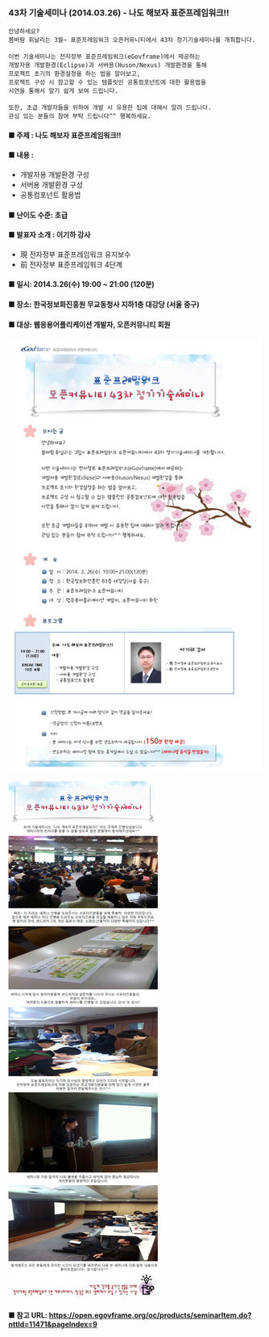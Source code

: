 ### 43차 기술세미나 (2014.03.26) - 나도 해보자 표준프레임워크!!
    안녕하세요?
    봄바람 휘날리는 3월~ 표준프레임워크 오픈커뮤니티에서 43차 정기기술세미나를 개최합니다.
    
    이번 기술세미나는 전자정부 표준프레임워크(eGovframe)에서 제공하는
    개발자용 개발환경(Eclipse)과 서버용(Huson/Nexus) 개발환경을 통해
    프로젝트 초기의 환경설정을 하는 법을 알아보고,
    프로젝트 구성 시 참고할 수 있는 템플릿인 공통컴포넌트에 대한 활용법을
    시연을 통해서 알기 쉽게 보여 드립니다.
    
    또한, 초급 개발자들을 위하여 개발 시 유용한 팁에 대해서 알려 드립니다.
    관심 있는 분들의 참여 부탁 드립니다^^ 행복하세요.
    
#### ■ 주제 : 나도 해보자 표준프레임워크!!
#### ■ 내용 :
- 개발자용 개발환경 구성
- 서버용 개발환경 구성
- 공통컴포넌트 활용법
#### ■ 난이도 수준: 초급
#### ■ 발표자 소개 : 이기하 강사
- 現 전자정부 표준프레임워크 유지보수
- 前 전자정부 표준프레임워크 4단계
#### ■ 일시: 2014.3.26(수) 19:00 ~ 21:00 (120분)
#### ■ 장소: 한국정보화진흥원 무교동청사 지하1층 대강당 (서울 중구)
#### ■ 대상: 웹응용어플리케이션 개발자, 오픈커뮤니티 회원
    
![poster](./oc43.jpg)

![photo](./oc43현장.png)
    
#### ■ 참고 URL: https://open.egovframe.org/oc/products/seminarItem.do?nttId=11471&pageIndex=9